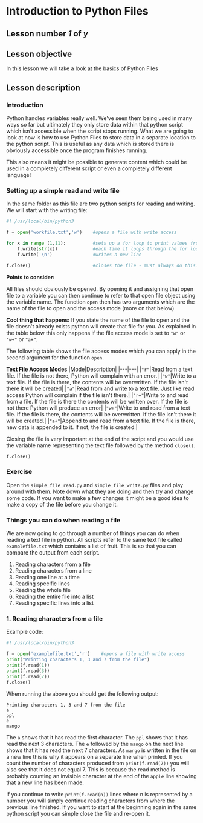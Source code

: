 # Introduction to Python Files

## Lesson number *1* of *y*

## Lesson objective

In this lesson we will take a look at the basics of Python Files

## Lesson description

### Introduction 

Python handles variables really well.  We've seen them being used in many ways so far but ultimately they only store data within that python script which isn't accessible when the script stops running.  What we are going to look at now is how to use Python Files to store data in a separate location to the python script.  This is useful as any data which is stored there is obviously accessible once the program finishes running.

This also means it might be possible to generate content which could be used in a completely different script or even a completely different language!

### Setting up a simple read and write file

In the same folder as this file are two python scripts for reading and writing.  We will start with the writing file:

```python
#! /usr/local/bin/python3

f = open('workfile.txt','w')    #opens a file with write access

for x in range (1,11):          #sets up a for loop to print values from 1 to just before 11
	f.write(str(x))         	#each time it loops through the for loop it writes the value of x as a string	
	f.write('\n')           	#writes a new line

f.close()                       #closes the file - must always do this!
```

**Points to consider:**

All files should obviously be opened.  By opening it and assigning that open file to a variable you can then continue to refer to that open file object using the variable name.  The function `open` then has two arguments which are the name of the file to open and the access mode (more on that below)

**Cool thing that happens:**  If you state the name of the file to open and the file doesn't already exists python will create that file for you.  As explained in the table below this only happens if the file access mode is set to `"w"` or `"w+"` or `"a+"`.

The following table shows the file access modes which you can apply in the second argument for the function `open`.

**Text File Access Modes**
|Mode|Description|
|---|---|
|`"r"`|Read from a text file.  If the file is not there, Python will complain with an error.|
|`"w"`|Write to a text file.  If the file is there, the contents will be overwritten.  If the file isn't there it will be created|
|`"a"`|Read from and write to a text file.  Just like read access Python will complain if the file isn't there.|
|`"r+"`|Write to and read from a file.  If the file is there the contents will be written over.  If the file is not there Python will produce an error|
|`"w+"`|Write to and read from a text file.  If the file is there, the contents will be overwritten.  If the file isn't there it will be created.|
|`"a+"`|Append to and read from a text file.  If the file is there, new data is appended to it.  If not, the file is created.|

Closing the file is very important at the end of the script and you would use the variable name representing the text file followed by the method `close()`.

```python
f.close()
```

### Exercise

Open the `simple_file_read.py` and `simple_file_write.py` files and play around with them.  Note down what they are doing and then try and change some code.  If you want to make a few changes it might be a good idea to make a copy of the file before you change it.

### Things you can do when reading a file

We are now going to go through a number of things you can do when reading a text file in python.  All scripts refer to the same text file called `examplefile.txt` which contains a list of fruit.  This is so that you can compare the output from each script.

1. Reading characters from a file
2. Reading characters from a line
3. Reading one line at a time
4. Reading specific lines
5. Reading the whole file
6. Reading the entire file into a list
7. Reading specific lines into a list

### 1. Reading characters from a file

Example code:
```python
#! /usr/local/bin/python3

f = open('examplefile.txt','r')    #opens a file with write access
print("Printing characters 1, 3 and 7 from the file")
print(f.read(1))
print(f.read(3))
print(f.read(7))
f.close()
```
When running the above you should get the following output:
```
Printing characters 1, 3 and 7 from the file
a
ppl
e
mango
```
The `a` shows that it has read the first character.  The `ppl` shows that it has read the next 3 characters.  The `e` followed by the `mango` on the next line shows that it has read the next 7 characters.  As `mango` is written in the file on a new line this is why it appears on a separate line when printed.  If you count the number of characters produced from `print(f.read(7))` you will also see that it does not equal 7.  This is because the read method is probably counting an invisible character at the end of the `apple` line showing that a new line has been made.

If you continue to write `print(f.read(n))` lines where n is represented by a number you will simply continue reading characters from where the previous line finished.  If you want to start at the beginning again in the same python script you can simple close the file and re-open it.

